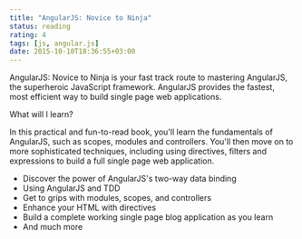 ```yaml
---
title: "AngularJS: Novice to Ninja"
status: reading
rating: 4
tags: [js, angular.js]
date: 2015-10-10T18:36:55+03:00
---
```


AngularJS: Novice to Ninja is your fast track route to mastering AngularJS, the
superheroic JavaScript framework. AngularJS provides the fastest, most efficient
way to build single page web applications.

What will I learn?

In this practical and fun-to-read book, you'll learn the fundamentals of
AngularJS, such as scopes, modules and controllers. You'll then move on to more
sophisticated techniques, including using directives, filters and expressions to
build a full single page web application.

- Discover the power of AngularJS's two-way data binding
- Using AngularJS and TDD
- Get to grips with modules, scopes, and controllers
- Enhance your HTML with directives
- Build a complete working single page blog application as you learn
- And much more
